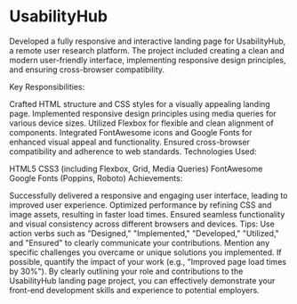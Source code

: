 # UsabilityHub
Developed a fully responsive and interactive landing page for UsabilityHub, a remote user research platform. The project included creating a clean and modern user-friendly interface, implementing responsive design principles, and ensuring cross-browser compatibility.

Key Responsibilities:

Crafted HTML structure and CSS styles for a visually appealing landing page.
Implemented responsive design principles using media queries for various device sizes.
Utilized Flexbox for flexible and clean alignment of components.
Integrated FontAwesome icons and Google Fonts for enhanced visual appeal and functionality.
Ensured cross-browser compatibility and adherence to web standards.
Technologies Used:

HTML5
CSS3 (including Flexbox, Grid, Media Queries)
FontAwesome
Google Fonts (Poppins, Roboto)
Achievements:

Successfully delivered a responsive and engaging user interface, leading to improved user experience.
Optimized performance by refining CSS and image assets, resulting in faster load times.
Ensured seamless functionality and visual consistency across different browsers and devices.
Tips:
Use action verbs such as "Designed," "Implemented," "Developed," "Utilized," and "Ensured" to clearly communicate your contributions.
Mention any specific challenges you overcame or unique solutions you implemented.
If possible, quantify the impact of your work (e.g., "Improved page load times by 30%").
By clearly outlining your role and contributions to the UsabilityHub landing page project, you can effectively demonstrate your front-end development skills and experience to potential employers.
